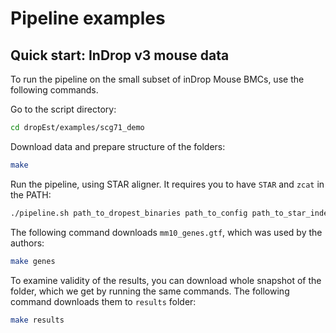 # Pipeline examples

## Quick start: InDrop v3 mouse data
To run the pipeline on the small subset of inDrop Mouse BMCs, use the following commands.

Go to the script directory:
```bash
cd dropEst/examples/scg71_demo
``` 

Download data and prepare structure of the folders:
```bash
make
``` 

Run the pipeline, using STAR aligner. It requires you to have `STAR` and `zcat` in the PATH:
```bash
./pipeline.sh path_to_dropest_binaries path_to_config path_to_star_index path_to_genes_gtf
```

The following command downloads `mm10_genes.gtf`, which was used by the authors:
```bash
make genes
```

To examine validity of the results, you can download whole snapshot of the folder, which we get by running the same commands.
The following command downloads them to `results` folder:
```bash
make results
```